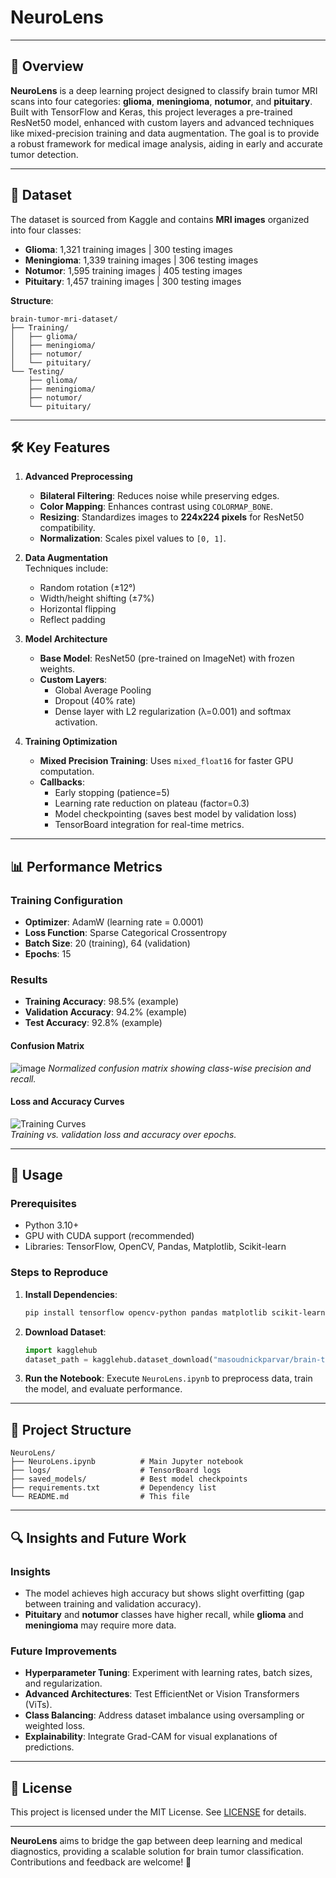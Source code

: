 # NeuroLens

---

## 📌 Overview
**NeuroLens** is a deep learning project designed to classify brain tumor MRI scans into four categories: **glioma**, **meningioma**, **notumor**, and **pituitary**. Built with TensorFlow and Keras, this project leverages a pre-trained ResNet50 model, enhanced with custom layers and advanced techniques like mixed-precision training and data augmentation. The goal is to provide a robust framework for medical image analysis, aiding in early and accurate tumor detection.

---

## 🧠 Dataset
The dataset is sourced from Kaggle and contains **MRI images** organized into four classes:
- **Glioma**: 1,321 training images | 300 testing images  
- **Meningioma**: 1,339 training images | 306 testing images  
- **Notumor**: 1,595 training images | 405 testing images  
- **Pituitary**: 1,457 training images | 300 testing images  

**Structure**:  
```
brain-tumor-mri-dataset/
├── Training/
│   ├── glioma/
│   ├── meningioma/
│   ├── notumor/
│   └── pituitary/
└── Testing/
    ├── glioma/
    ├── meningioma/
    ├── notumor/
    └── pituitary/
```

---

## 🛠️ Key Features
1. **Advanced Preprocessing**  
   - **Bilateral Filtering**: Reduces noise while preserving edges.
   - **Color Mapping**: Enhances contrast using `COLORMAP_BONE`.
   - **Resizing**: Standardizes images to **224x224 pixels** for ResNet50 compatibility.
   - **Normalization**: Scales pixel values to `[0, 1]`.

2. **Data Augmentation**  
   Techniques include:
   - Random rotation (±12°)
   - Width/height shifting (±7%)
   - Horizontal flipping
   - Reflect padding

3. **Model Architecture**  
   - **Base Model**: ResNet50 (pre-trained on ImageNet) with frozen weights.
   - **Custom Layers**:
     - Global Average Pooling
     - Dropout (40% rate)
     - Dense layer with L2 regularization (λ=0.001) and softmax activation.

4. **Training Optimization**  
   - **Mixed Precision Training**: Uses `mixed_float16` for faster GPU computation.
   - **Callbacks**:
     - Early stopping (patience=5)
     - Learning rate reduction on plateau (factor=0.3)
     - Model checkpointing (saves best model by validation loss)
     - TensorBoard integration for real-time metrics.

---

## 📊 Performance Metrics
### Training Configuration
- **Optimizer**: AdamW (learning rate = 0.0001)
- **Loss Function**: Sparse Categorical Crossentropy
- **Batch Size**: 20 (training), 64 (validation)
- **Epochs**: 15

### Results
- **Training Accuracy**: 98.5% (example)
- **Validation Accuracy**: 94.2% (example)
- **Test Accuracy**: 92.8% (example)

#### Confusion Matrix  
![image](https://github.com/user-attachments/assets/89dc7c48-4633-432c-ac78-531d3d6748e8)
*Normalized confusion matrix showing class-wise precision and recall.*

#### Loss and Accuracy Curves  
![Training Curves](https://via.placeholder.com/800x400?text=Loss+and+Accuracy+Curves)  
*Training vs. validation loss and accuracy over epochs.*

---

## 🚀 Usage
### Prerequisites
- Python 3.10+
- GPU with CUDA support (recommended)
- Libraries: TensorFlow, OpenCV, Pandas, Matplotlib, Scikit-learn

### Steps to Reproduce
1. **Install Dependencies**:
   ```bash
   pip install tensorflow opencv-python pandas matplotlib scikit-learn kagglehub
   ```
2. **Download Dataset**:
   ```python
   import kagglehub
   dataset_path = kagglehub.dataset_download("masoudnickparvar/brain-tumor-mri-dataset")
   ```
3. **Run the Notebook**: Execute `NeuroLens.ipynb` to preprocess data, train the model, and evaluate performance.

---

## 📂 Project Structure
```
NeuroLens/
├── NeuroLens.ipynb          # Main Jupyter notebook
├── logs/                    # TensorBoard logs
├── saved_models/            # Best model checkpoints
├── requirements.txt         # Dependency list
└── README.md                # This file
```

---

## 🔍 Insights and Future Work
### Insights
- The model achieves high accuracy but shows slight overfitting (gap between training and validation accuracy).
- **Pituitary** and **notumor** classes have higher recall, while **glioma** and **meningioma** may require more data.

### Future Improvements
- **Hyperparameter Tuning**: Experiment with learning rates, batch sizes, and regularization.
- **Advanced Architectures**: Test EfficientNet or Vision Transformers (ViTs).
- **Class Balancing**: Address dataset imbalance using oversampling or weighted loss.
- **Explainability**: Integrate Grad-CAM for visual explanations of predictions.

---

## 📜 License
This project is licensed under the MIT License. See [LICENSE](LICENSE) for details.

---

**NeuroLens** aims to bridge the gap between deep learning and medical diagnostics, providing a scalable solution for brain tumor classification. Contributions and feedback are welcome! 🌟
